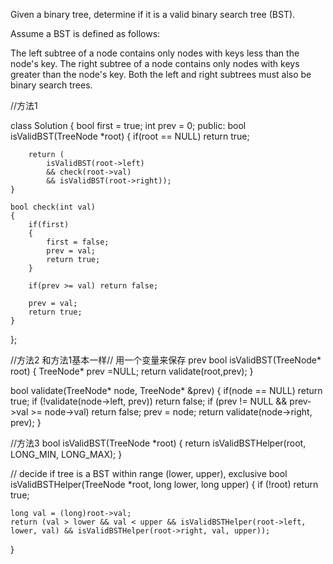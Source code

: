 Given a binary tree, determine if it is a valid binary search tree (BST).

Assume a BST is defined as follows:

The left subtree of a node contains only nodes with keys less than the node's key.
The right subtree of a node contains only nodes with keys greater than the node's key.
Both the left and right subtrees must also be binary search trees.




//方法1

class Solution {
    bool first = true;
    int prev = 0;
public:
    bool isValidBST(TreeNode *root) {
        if(root == NULL) return true;

        return (
            isValidBST(root->left)
            && check(root->val)
            && isValidBST(root->right));
    }

    bool check(int val)
    {
        if(first)
        {
            first = false;
            prev = val;
            return true;
        }

        if(prev >= val) return false;

        prev = val;
        return true;
    }
};


//方法2 和方法1基本一样// 用一个变量来保存 prev 
bool isValidBST(TreeNode* root)
{
        TreeNode* prev =NULL;
        return validate(root,prev);
}
    
bool validate(TreeNode* node, TreeNode* &prev) 
{
        if(node == NULL) return true;
        if (!validate(node->left, prev)) return false;
        if (prev != NULL && prev->val >= node->val) return false;
        prev = node;
        return validate(node->right, prev);
}


//方法3
bool isValidBST(TreeNode *root) {
        return isValidBSTHelper(root, LONG_MIN, LONG_MAX);
    }

// decide if tree is a BST within range (lower, upper), exclusive
bool isValidBSTHelper(TreeNode *root, long lower, long upper)
{
    if (!root)  return true;

    long val = (long)root->val;
    return (val > lower && val < upper && isValidBSTHelper(root->left, lower, val) && isValidBSTHelper(root->right, val, upper));
}
